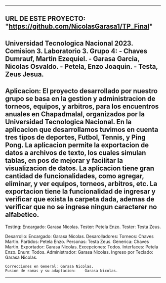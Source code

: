 -----------------------------------------------------------------------------------------------------------------------------------------------------------------------------------------
URL DE ESTE PROYECTO:
"https://github.com/NicolasGarasa1/TP_Final"
-----------------------------------------------------------------------------------------------------------------------------------------------------------------------------------------
Universidad Tecnologica Nacional 2023.
Comision 3.
Laboratorio 3.
Grupo 4:
	- Chaves Dumrauf, Martin Ezequiel.
	- Garasa Garcia, Nicolas Osvaldo.
	- Petela, Enzo Joaquin.
	- Testa, Zeus Jesua.
-----------------------------------------------------------------------------------------------------------------------------------------------------------------------------------------
Aplicacion:
	El proyecto desarrollado por nuestro grupo se basa en la gestion y administracion de torneos, equipos, y arbitros, para
	los encuentros anuales en Chapadmalal, organizados por la Universidad Tecnologica Nacional.
	En la aplicacion que desarrollamos tuvimos en cuenta tres tipos de deportes, Futbol, Tennis, y Ping Pong.
	La aplicacion permite la exportacion de datos a archivos de texto, los cuales simulan tablas,
	en pos de mejorar y facilitar la visualizacion de datos.
	La aplicacion tiene gran cantidad de funcionalidades, como agregar, eliminar, y ver equipos, torneos, arbitros, etc.
 	La exportacion tiene la funcionalidad de ingresar y verificar que exista la carpeta dada, ademas de verificar que no
  	se ingrese ningun caracterer no alfabetico.
-----------------------------------------------------------------------------------------------------------------------------------------------------------------------------------------
Testing:
	Encargado: Garasa Nicolas.
 	Tester: Petela Enzo.
	Tester: Testa Zeus.

Desarrollo:
	Encargado: Garasa Nicolas.
 	Desarolladores:
		Torneos: Chaves Martin.
  		Partidos: Petela Enzo.
		Personas: Testa Zeus.
  		Generica: Chaves Martin.
		Exportador: Garasa Nicolas.
  		Excepciones: Todos.
		Interfaces: Petela Enzo.
  		Enum: Todos.
		Administrador: Garasa Nicolas.
  		Ingreso por Teclado: Garasa Nicolas.

	Correcciones en General: Garasa Nicolas.
 	Fusion de ramas y su adaptacion:	Garasa Nicolas.
-----------------------------------------------------------------------------------------------------------------------------------------------------------------------------------------
